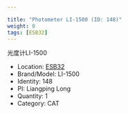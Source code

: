 ```yaml
---

title: "Photometer LI-1500 (ID: 148)"
weight: 0
tags: [ESB32]
---
```


光度计LI-1500

<!--more-->



- Location: [ESB32](../../tags/esb32)
- Brand/Model: LI-1500
- Identity: 148
- PI: Liangping Long
- Quantity: 1
- Category: CAT






